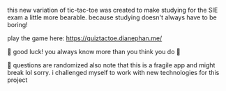 this new variation of tic-tac-toe was created to make studying for the SIE exam a little more bearable. because studying doesn't always have to be boring!

play the game here: 
https://quiztactoe.dianephan.me/

🦖 good luck! you always know more than you think you do 🐉

🦕 questions are randomized
also note that this is a fragile app and might break lol sorry. i challenged myself to work with new technologies for this project
